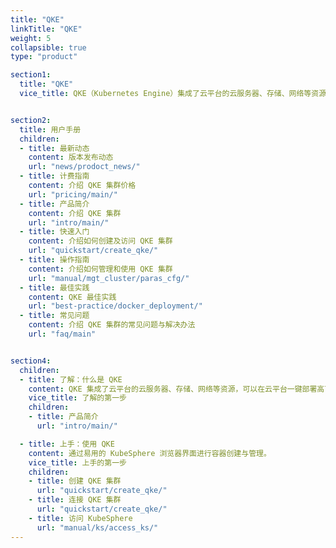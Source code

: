 ```yaml
---
title: "QKE"
linkTitle: "QKE"
weight: 5
collapsible: true
type: "product"

section1:
  title: "QKE"
  vice_title: QKE（Kubernetes Engine）集成了云平台的云服务器、存储、网络等资源，可以在云平台一键部署高可用的 KubeSphere 集群，支持集群自动巡检和修复，支持一键升级到新版本，工单 24 小时随时响应，并由 KubeSphere 核心团队提供专业支持和服务。


section2:
  title: 用户手册
  children:
  - title: 最新动态
    content: 版本发布动态
    url: "news/prodoct_news/"
  - title: 计费指南
    content: 介绍 QKE 集群价格
    url: "pricing/main/"
  - title: 产品简介
    content: 介绍 QKE 集群
    url: "intro/main/"
  - title: 快速入门
    content: 介绍如何创建及访问 QKE 集群
    url: "quickstart/create_qke/"
  - title: 操作指南
    content: 介绍如何管理和使用 QKE 集群
    url: "manual/mgt_cluster/paras_cfg/"
  - title: 最佳实践
    content: QKE 最佳实践
    url: "best-practice/docker_deployment/"
  - title: 常见问题
    content: 介绍 QKE 集群的常见问题与解决办法
    url: "faq/main"


section4:
  children:
  - title: 了解：什么是 QKE
    content: QKE 集成了云平台的云服务器、存储、网络等资源，可以在云平台一键部署高可用的 KubeSphere 集群，具有简单易用、自动运维、一键扩容等特点。
    vice_title: 了解的第一步
    children:
    - title: 产品简介
      url: "intro/main/"

  - title: 上手：使用 QKE
    content: 通过易用的 KubeSphere 浏览器界面进行容器创建与管理。
    vice_title: 上手的第一步
    children:
    - title: 创建 QKE 集群
      url: "quickstart/create_qke/"
    - title: 连接 QKE 集群
      url: "quickstart/create_qke/"
    - title: 访问 KubeSphere
      url: "manual/ks/access_ks/"
---
```



